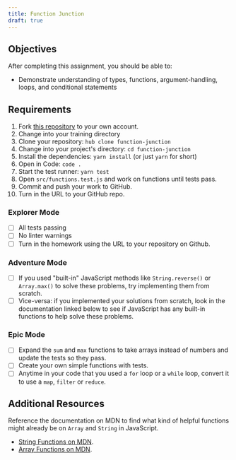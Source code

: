 ```yaml
---
title: Function Junction
draft: true
---
```


## Objectives

After completing this assignment, you should be able to:

- Demonstrate understanding of types, functions, argument-handling, loops, and conditional statements

## Requirements

1.  Fork [this repository](https://github.com/mdewey/function-junction) to your own account.
2.  Change into your training directory
3.  Clone your repository: `hub clone function-junction`
4.  Change into your project's directory: `cd function-junction`
5.  Install the dependencies: `yarn install` (or just `yarn` for short)
6.  Open in Code: `code .`
7.  Start the test runner: `yarn test`
8.  Open `src/functions.test.js` and work on functions until tests pass.
9.  Commit and push your work to GitHub.
10. Turn in the URL to your GitHub repo.

### Explorer Mode

- [ ] All tests passing
- [ ] No linter warnings
- [ ] Turn in the homework using the URL to your repository on Github.

### Adventure Mode

- [ ] If you used "built-in" JavaScript methods like `String.reverse()` or `Array.max()` to solve these problems, try implementing them from scratch.
- [ ] Vice-versa: if you implemented your solutions from scratch, look in the documentation linked below to see if JavaScript has any built-in functions to help solve these problems.

### Epic Mode

- [ ] Expand the `sum` and `max` functions to take arrays instead of numbers and update the tests so they pass.
- [ ] Create your own simple functions with tests.
- [ ] Anytime in your code that you used a `for` loop or a `while` loop, convert it to use a `map`, `filter` or `reduce`.

## Additional Resources

Reference the documentation on MDN to find what kind of helpful functions might already be on `Array` and `String` in JavaScript.

- [String Functions on MDN](https://developer.mozilla.org/en-US/docs/Web/JavaScript/Reference/Global_Objects/String).
- [Array Functions on MDN](https://developer.mozilla.org/en-US/docs/Web/JavaScript/Reference/Global_Objects/Array).
